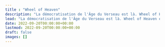 ```yaml
---
title : "Wheel of Heaven"
description: "La démocratisation de l'Âge du Verseau est là. Wheel of Heaven est une knowledge base autour de la théorie de travail selon laquelle la vie sur terre a été intelligemment conçue par une civilisation extraterrestre, les soi-disant Elohim."
lead: "La démocratisation de l'Âge du Verseau est là. Wheel of Heaven est une knowledge base autour de la théorie de travail selon laquelle la vie sur terre a été intelligemment conçue par une civilisation extraterrestre, les soi-disant Elohim. </br> ⚠️  Avertissement: Cette traduction est toujours en construction."
date: 2022-09-20T00:00:00+00:00
lastmod: 2022-09-20T00:00:00+00:00
draft: false
images: []
---
```

